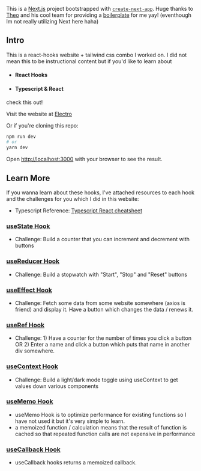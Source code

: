 This is a [Next.js](https://nextjs.org/) project bootstrapped with [`create-next-app`](https://github.com/vercel/next.js/tree/canary/packages/create-next-app).
Huge thanks to [Theo](https://www.youtube.com/watch?v=PKy2lYEnhgs&ab_channel=Theo-T3Tools) and his cool team for providing a [boilerplate](https://init.tips/) for me yay! (eventhough Im not really utilizing Next here haha)

## Intro

This is a react-hooks website + tailwind css combo I worked on. I did not mean this to be instructional content but if you'd like to learn about
- #### React Hooks
- #### Typescript & React

check this out!

Visit the website at [Electro](https://electro-light2dark.vercel.app/)


Or if you're cloning this repo:
```bash
npm run dev
# or
yarn dev
```

Open [http://localhost:3000](http://localhost:3000) with your browser to see the result.

## Learn More

If you wanna learn about these hooks, I've attached resources to each hook and the challenges for you which I did in this website:

- Typescript Reference: [Typescript React cheatsheet](https://github.com/typescript-cheatsheets/react)

### [useState Hook](https://reactjs.org/docs/hooks-state.html)
- Challenge: Build a counter that you can increment and decrement with buttons

### [useReducer Hook](https://dmitripavlutin.com/react-usereducer/)
- Challenge: Build a stopwatch with "Start", "Stop" and "Reset" buttons

### [useEffect Hook](https://www.youtube.com/watch?v=Yl0hbt_kK_I&t=708s&ab_channel=LogRocket)
- Challenge: Fetch some data from some website somewhere (axios is friend) and display it. Have a button which changes the data / renews it.

### [useRef Hook](https://www.w3schools.com/react/react_useref.asp)
- Challenge: 1) Have a counter for the number of times you click a button OR 2) Enter a name and click a button which puts that name in another div somewhere.

### [useContext Hook](https://medium.com/@jrwebdev/react-hooks-in-typescript-88fce7001d0d)
- Challenge: Build a light/dark mode toggle using useContext to get values down various components

### [useMemo Hook](https://reactjs.org/docs/hooks-reference.html#usememo)
- useMemo Hook is to optimize performance for existing functions so I have not used it but it's very simple to learn.
- a memoized function / calculation means that the result of function is cached so that repeated function calls are not expensive in performance

### [useCallback Hook](https://reactjs.org/docs/hooks-reference.html#usecallback)
- useCallback hooks returns a memoized callback.
